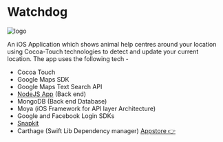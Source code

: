 # Watchdog

![logo](https://github.com/AamirAnwar/watchdog-iOS/raw/master/Github_Art.png)

An iOS Application which shows animal help centres around your location using Cocoa-Touch technologies to detect and update your current location. The app uses the following tech -

- Cocoa Touch
- Google Maps SDK
- Google Maps Text Search API
- [NodeJS App](https://github.com/AamirAnwar/Watchdog-NodeJS) (Back end) 
- MongoDB (Back end Database)
- Moya (iOS Framework for API layer Architecture)
- Google and Facebook Login SDKs
- [Snapkit](http://snapkit.io/) 
- Carthage (Swift Lib Dependency manager)
[Appstore  :point_right: ](https://itunes.apple.com/in/app/watchdog-app/id1340377198?mt=8)
